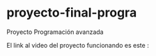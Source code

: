 # proyecto-final-progra
Proyecto Programación avanzada

El link al video del proyecto funcionando es este : 
